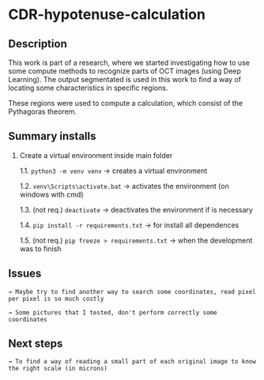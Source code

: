 # CDR-hypotenuse-calculation

## Description

This work is part of a research, where we started investigating how to use some compute methods to recognize parts of OCT images (using Deep Learning). The output segmentated is used in this work to find a way of locating some characteristics in specific regions.

These regions were used to compute a calculation, which consist of the Pythagoras theorem.

## Summary installs

1. Create a virtual environment inside main folder

    1.1. `python3 -m venv venv` → creates a virtual environment

    1.2. `venv\Scripts\activate.bat` → activates the environment (on windows with cmd) 
    
    1.3. (not req.) `deactivate` → deactivates the environment if is necessary

    1.4. `pip install -r requirements.txt` → for install all dependences

    1.5. (not req.) `pip freeze > requirements.txt` → when the development was to finish

## Issues

    → Maybe try to find another way to search some coordinates, read pixel per pixel is so much costly
    
    → Some pictures that I tested, don't perform correctly some coordinates

## Next steps

    → To find a way of reading a small part of each original image to know the right scale (in microns)
